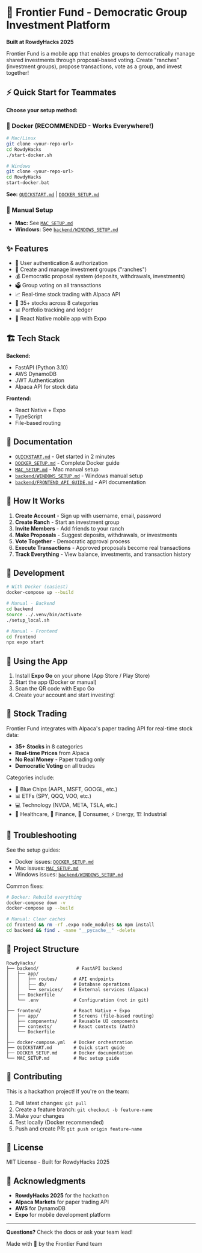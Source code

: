 # 🤠 Frontier Fund - Democratic Group Investment Platform

**Built at RowdyHacks 2025**

Frontier Fund is a mobile app that enables groups to democratically manage shared investments through proposal-based voting. Create "ranches" (investment groups), propose transactions, vote as a group, and invest together!

## ⚡ Quick Start for Teammates

**Choose your setup method:**

### 🐳 Docker (RECOMMENDED - Works Everywhere!)
```bash
# Mac/Linux
git clone <your-repo-url>
cd RowdyHacks
./start-docker.sh

# Windows
git clone <your-repo-url>
cd RowdyHacks
start-docker.bat
```

**See:** [`QUICKSTART.md`](QUICKSTART.md) | [`DOCKER_SETUP.md`](DOCKER_SETUP.md)

### 📝 Manual Setup
- **Mac:** See [`MAC_SETUP.md`](MAC_SETUP.md)
- **Windows:** See [`backend/WINDOWS_SETUP.md`](backend/WINDOWS_SETUP.md)

## ✨ Features

- 🔐 User authentication & authorization
- 👥 Create and manage investment groups ("ranches")
- 💰 Democratic proposal system (deposits, withdrawals, investments)
- 🗳️ Group voting on all transactions
- 📈 Real-time stock trading with Alpaca API
- 💼 35+ stocks across 8 categories
- 📊 Portfolio tracking and ledger
- 📱 React Native mobile app with Expo

## 🏗️ Tech Stack

**Backend:**
- FastAPI (Python 3.10)
- AWS DynamoDB
- JWT Authentication
- Alpaca API for stock data

**Frontend:**
- React Native + Expo
- TypeScript
- File-based routing

## 📖 Documentation

- [`QUICKSTART.md`](QUICKSTART.md) - Get started in 2 minutes
- [`DOCKER_SETUP.md`](DOCKER_SETUP.md) - Complete Docker guide
- [`MAC_SETUP.md`](MAC_SETUP.md) - Mac manual setup
- [`backend/WINDOWS_SETUP.md`](backend/WINDOWS_SETUP.md) - Windows manual setup
- [`backend/FRONTEND_API_GUIDE.md`](backend/FRONTEND_API_GUIDE.md) - API documentation

## 🎯 How It Works

1. **Create Account** - Sign up with username, email, password
2. **Create Ranch** - Start an investment group
3. **Invite Members** - Add friends to your ranch
4. **Make Proposals** - Suggest deposits, withdrawals, or investments
5. **Vote Together** - Democratic approval process
6. **Execute Transactions** - Approved proposals become real transactions
7. **Track Everything** - View balance, investments, and transaction history

## 🔧 Development

```bash
# With Docker (easiest)
docker-compose up --build

# Manual - Backend
cd backend
source ../.venv/bin/activate
./setup_local.sh

# Manual - Frontend  
cd frontend
npx expo start
```

## 📱 Using the App

1. Install **Expo Go** on your phone (App Store / Play Store)
2. Start the app (Docker or manual)
3. Scan the QR code with Expo Go
4. Create your account and start investing!

## 🌟 Stock Trading

Frontier Fund integrates with Alpaca's paper trading API for real-time stock data:

- **35+ Stocks** in 8 categories
- **Real-time Prices** from Alpaca
- **No Real Money** - Paper trading only
- **Democratic Voting** on all trades

Categories include:
- 💎 Blue Chips (AAPL, MSFT, GOOGL, etc.)
- 📊 ETFs (SPY, QQQ, VOO, etc.)
- 💻 Technology (NVDA, META, TSLA, etc.)
- 🏥 Healthcare, 🏦 Finance, 🛒 Consumer, ⚡ Energy, 🏗️ Industrial

## 🐛 Troubleshooting

See the setup guides:
- Docker issues: [`DOCKER_SETUP.md`](DOCKER_SETUP.md)
- Mac issues: [`MAC_SETUP.md`](MAC_SETUP.md)
- Windows issues: [`backend/WINDOWS_SETUP.md`](backend/WINDOWS_SETUP.md)

Common fixes:
```bash
# Docker: Rebuild everything
docker-compose down -v
docker-compose up --build

# Manual: Clear caches
cd frontend && rm -rf .expo node_modules && npm install
cd backend && find . -name "__pycache__" -delete
```

## 📂 Project Structure

```
RowdyHacks/
├── backend/              # FastAPI backend
│   ├── app/
│   │   ├── routes/      # API endpoints
│   │   ├── db/          # Database operations
│   │   └── services/    # External services (Alpaca)
│   ├── Dockerfile
│   └── .env             # Configuration (not in git)
│
├── frontend/            # React Native + Expo
│   ├── app/             # Screens (file-based routing)
│   ├── components/      # Reusable UI components
│   ├── contexts/        # React contexts (Auth)
│   └── Dockerfile
│
├── docker-compose.yml   # Docker orchestration
├── QUICKSTART.md        # Quick start guide
├── DOCKER_SETUP.md      # Docker documentation
└── MAC_SETUP.md         # Mac setup guide
```

## 🤝 Contributing

This is a hackathon project! If you're on the team:

1. Pull latest changes: `git pull`
2. Create a feature branch: `git checkout -b feature-name`
3. Make your changes
4. Test locally (Docker recommended)
5. Push and create PR: `git push origin feature-name`

## 📜 License

MIT License - Built for RowdyHacks 2025

## 🙏 Acknowledgments

- **RowdyHacks 2025** for the hackathon
- **Alpaca Markets** for paper trading API
- **AWS** for DynamoDB
- **Expo** for mobile development platform

---

**Questions?** Check the docs or ask your team lead!

Made with 🤠 by the Frontier Fund team
